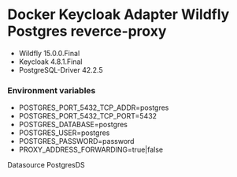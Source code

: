 # Docker Keycloak Adapter Wildfly Postgres reverce-proxy
- Wildfly 15.0.0.Final
- Keycloak 4.8.1.Final
- PostgreSQL-Driver 42.2.5

### Environment variables 

- POSTGRES_PORT_5432_TCP_ADDR=postgres
- POSTGRES_PORT_5432_TCP_PORT=5432
- POSTGRES_DATABASE=postgres
- POSTGRES_USER=postgres
- POSTGRES_PASSWORD=password
- PROXY_ADDRESS_FORWARDING=true|false


Datasource PostgresDS
